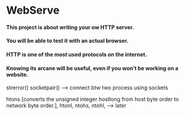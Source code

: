 # WebServe

#### This project is about writing your ow HTTP server.
#### You will be able to test it with an actual browser.
#### HTTP is one of the most used protocols on the internet.
#### Knowing its arcane will be useful, even if you won’t be working on a website.


strerror()
socketpair()  --> connect btw two process using sockets 

htons [converts the unsigned integer hostlong from host byte order to network byte order.], 
htonl, ntohs, ntohl, --> later